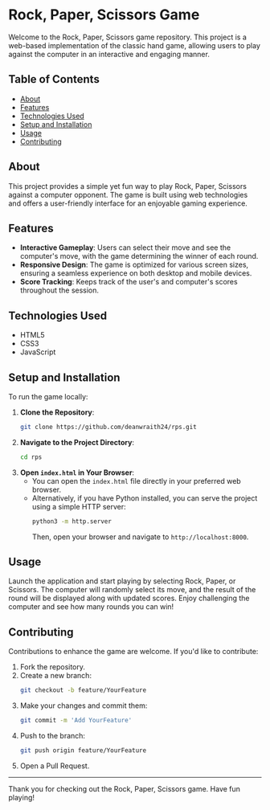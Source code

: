 # Rock, Paper, Scissors Game

Welcome to the Rock, Paper, Scissors game repository. This project is a web-based implementation of the classic hand game, allowing users to play against the computer in an interactive and engaging manner.

## Table of Contents

- [About](#about)
- [Features](#features)
- [Technologies Used](#technologies-used)
- [Setup and Installation](#setup-and-installation)
- [Usage](#usage)
- [Contributing](#contributing)

## About

This project provides a simple yet fun way to play Rock, Paper, Scissors against a computer opponent. The game is built using web technologies and offers a user-friendly interface for an enjoyable gaming experience.

## Features

- **Interactive Gameplay**: Users can select their move and see the computer's move, with the game determining the winner of each round.
- **Responsive Design**: The game is optimized for various screen sizes, ensuring a seamless experience on both desktop and mobile devices.
- **Score Tracking**: Keeps track of the user's and computer's scores throughout the session.

## Technologies Used

- HTML5
- CSS3
- JavaScript

## Setup and Installation

To run the game locally:

1. **Clone the Repository**:
   ```bash
   git clone https://github.com/deanwraith24/rps.git
   ```
2. **Navigate to the Project Directory**:
   ```bash
   cd rps
   ```
3. **Open `index.html` in Your Browser**:
   - You can open the `index.html` file directly in your preferred web browser.
   - Alternatively, if you have Python installed, you can serve the project using a simple HTTP server:
     ```bash
     python3 -m http.server
     ```
     Then, open your browser and navigate to `http://localhost:8000`.

## Usage

Launch the application and start playing by selecting Rock, Paper, or Scissors. The computer will randomly select its move, and the result of the round will be displayed along with updated scores. Enjoy challenging the computer and see how many rounds you can win!

## Contributing

Contributions to enhance the game are welcome. If you'd like to contribute:

1. Fork the repository.
2. Create a new branch:
   ```bash
   git checkout -b feature/YourFeature
   ```
3. Make your changes and commit them:
   ```bash
   git commit -m 'Add YourFeature'
   ```
4. Push to the branch:
   ```bash
   git push origin feature/YourFeature
   ```
5. Open a Pull Request.

---

Thank you for checking out the Rock, Paper, Scissors game. Have fun playing!
